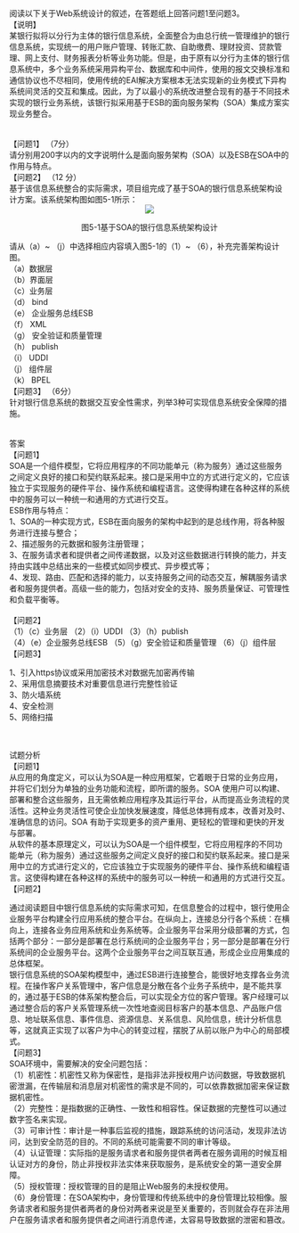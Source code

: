 <div class="detail lh2"><div>
阅读以下关于Web系统设计的叙述，在答题纸上回答问题1至问题3。<br/>
【说明】<br/>某银行拟将以分行为主体的银行信息系统，全面整合为由总行统一管理维护的银行信息系统，实现统一的用户账户管理、转账汇款、自助缴费、理财投资、贷款管理、网上支付、财务报表分析等业务功能。但是，由于原有以分行为主体的银行信息系统中，多个业务系统采用异构平台、数据库和中间件，使用的报文交换标准和通信协议也不尽相同，使用传统的EAI解决方案根本无法实现新的业务模式下异构系统间灵活的交互和集成。因此，为了以最小的系统改进整合现有的基于不同技术实现的银行业务系统，该银行拟采用基于ESB的面向服务架构（SOA）集成方案实现业务整合。</div><br/><br/>【问题1】 （7分）<br/>请分别用200字以内的文字说明什么是面向服务架构（SOA）以及ESB在SOA中的作用与特点。<br/>
【问题2】 （12 分）<br/>基于该信息系统整合的实际需求，项目组完成了基于SOA的银行信息系统架构设计方案。该系统架构图如图5-1所示：
<div style="text-align: center;"><img src="https://img.kuaiwenyun.com/images/shiti/2022-06/556/MBthqVxLr2.png" style="max-width:100%;"/></div><p style="text-align: center;"> 图5-1基于SOA的银行信息系统架构设计 </p><p></p>
请从（a）~ （j）中选择相应内容填入图5-1的（1）~ （6），补充完善架构设计图。<br/>
（a）数据层<br/>
（b）界面层<br/>
（c）业务层<br/>
（d） bind<br/>
（e） 企业服务总线ESB<br/>
（f）  XML<br/>
（g） 安全验证和质量管理<br/>
（h） publish<br/>
（i）  UDDI<br/>
（j）  组件层<br/>
（k） BPEL<br/>
【问题3】 （6分）<br/>针对银行信息系统的数据交互安全性需求，列举3种可实现信息系统安全保障的措施。<br/><br/><br/>答案<br/>【问题1】<br/>
SOA是一个组件模型，它将应用程序的不同功能单元（称为服务）通过这些服务之间定义良好的接口和契约联系起来。接口是采用中立的方式进行定义的，它应该独立于实现服务的硬件平台、操作系统和编程语言。这使得构建在各种这样的系统中的服务可以一种统一和通用的方式进行交互。<br/>
ESB作用与特点：<br/>
1、SOA的一种实现方式，ESB在面向服务的架构中起到的是总线作用，将各种服务进行连接与整合；<br/>
2、描述服务的元数据和服务注册管理；<br/>
3、在服务请求者和提供者之间传递数据，以及对这些数据进行转换的能力，并支持由实践中总结出来的一些模式如同步模式、异步模式等；<br/>
4、发现、路由、匹配和选择的能力，以支持服务之间的动态交互，解耦服务请求者和服务提供者。高级一些的能力，包括对安全的支持、服务质量保证、可管理性和负载平衡等。<br/>
 <br/>
【问题2】<br/>
（1）（c）业务层                                        （2）（i）UDDI                                             （3）（h）publish           <br/>
（4）（e）企业服务总线ESB                  （5）（g）安全验证和质量管理            （6）（j）组件层<br/>
【问题3】<br/><p>1、引入https协议或采用加密技术对数据先加密再传输<br/>2、采用信息摘要技术对重要信息进行完整性验证<br/>3、防火墙系统<br/>4、安全检测<br/>5、网络扫描</p><br/><br/>试题分析<br/><div>【问题1】<br/>
</div><div>从应用的角度定义，可以认为SOA是一种应用框架，它着眼于日常的业务应用，并将它们划分为单独的业务功能和流程，即所谓的服务。SOA 使用户可以构建、部署和整合这些服务，且无需依赖应用程序及其运行平台，从而提高业务流程的灵活性。这种业务灵活性可使企业加快发展速度，降低总体拥有成本，改善对及时、准确信息的访问。SOA 有助于实现更多的资产重用、更轻松的管理和更快的开发与部署。</div><div>
从软件的基本原理定义，可以认为SOA是一个组件模型，它将应用程序的不同功能单元（称为服务）通过这些服务之间定义良好的接口和契约联系起来。接口是采用中立的方式进行定义的，它应该独立于实现服务的硬件平台、操作系统和编程语言。这使得构建在各种这样的系统中的服务可以一种统一和通用的方式进行交互。</div>
<link href="file:///C:\Users\ADMINI~1\AppData\Local\Temp\msohtmlclip1\01\clip_filelist.xml" rel="File-List"/><!--[if gte mso 9]><xml>
 <o:OfficeDocumentSettings>
  <o:RelyOnVML/>
  <o:AllowPNG/>
 </o:OfficeDocumentSettings>
</xml><![endif]--><link href="file:///C:\Users\ADMINI~1\AppData\Local\Temp\msohtmlclip1\01\clip_themedata.thmx" rel="themeData"/>【问题2】<br/><p>通过阅读题目中银行信息系统的实际需求可知，在信息整合的过程中，银行使用企业服务平台构建全行应用系统的整合平台。在纵向上，连接总分行各个系统：在横向上，连接各业务应用系统和业务系统等。企业服务平台采用分级部署的方式，包括两个部分：一部分是部署在总行系统间的企业服务平台；另一部分是部署在分行系统间的企业服务平台。这两个企业服务平台之间互联互通，形成企业应用集成的总体框架。<br/>银行信息系统的SOA架构模型中，通过ESB进行连接整合，能很好地支撑各业务流程。在操作客户关系管理中，客户信息是分散在各个业务子系统中，是不能共享的，通过基于ESB的体系架构整合后，可以实现全方位的客户管理。客户经理可以通过整合后的客户关系管理系统一次性地查阅目标客户的基本信息、产品账户信息、地址联系信息、事件信息、资源信息、关系信息、风险信息，统计分析信息等，这就真正实现了以客户为中心的转变过程，摆脱了从前以账户为中心的局部模式。<br/>【问题3】<br/>SOA环境中，需要解决的安全问题包括：<br/>（1）机密性：机密性又称为保密性，是指非法非授权用户访问数据，导致数据机密泄漏，在传输层和消息层对机密性的需求是不同的，可以依靠数据加密来保证数据机密性。<br/>（2）完整性：是指数据的正确性、一致性和相容性。保证数据的完整性可以通过数字签名来实现。<br/>（3）可审计性：审计是一种事后监视的措施，跟踪系统的访问活动，发现非法访问，达到安全防范的目的。不同的系统可能需要不同的审计等级。<br/>（4）认证管理：实际指的是服务请求者和服务提供者两者在服务调用的时候互相认证对方的身份，防止非授权非法实体来获取服务，是系统安全的第一道安全屏障。<br/>（5）授权管理：授权管理的目的是阻止Web服务的未授权使用。<br/>（6）身份管理：在SOA架构中，身份管理和传统系统中的身份管理比较相像。服务请求者和服务提供者两者的身份对两者来说是至关重要的，否则就会存在非法用户在服务请求者和服务提供者之间进行消息传递，太容易导致数据的泄密和篡改。 </p><p></p></div>